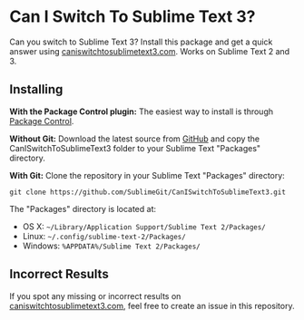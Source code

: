 Can I Switch To Sublime Text 3?
===============================

Can you switch to Sublime Text 3? Install this package and get a quick answer using [caniswitchtosublimetext3.com](http://www.caniswitchtosublimetext3.com). Works on Sublime Text 2 and 3.

Installing
----------
**With the Package Control plugin:** The easiest way to install is through [Package Control](http://wbond.net/sublime_packages/package_control).

**Without Git:** Download the latest source from [GitHub](https://github.com/SublimeGit/CanISwitchToSublimeText3) and copy the CanISwitchToSublimeText3 folder to your Sublime Text "Packages" directory.

**With Git:** Clone the repository in your Sublime Text "Packages" directory:

    git clone https://github.com/SublimeGit/CanISwitchToSublimeText3.git

The "Packages" directory is located at:

* OS X: `~/Library/Application Support/Sublime Text 2/Packages/`
* Linux: `~/.config/sublime-text-2/Packages/`
* Windows: `%APPDATA%/Sublime Text 2/Packages/`

Incorrect Results
-----------------
If you spot any missing or incorrect results on [caniswitchtosublimetext3.com](http://www.caniswitchtosublimetext3.com), feel free to create an issue in this repository.
